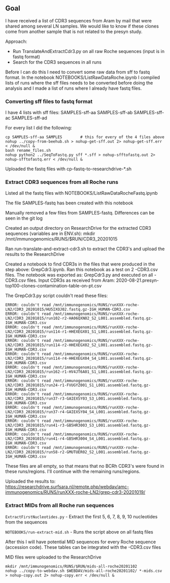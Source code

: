 ## Goal

I have received a list of CDR3 sequences from Aram by mail that were shared among several LN samples. We would like to know if these clones come from another sample that is not related to the presyn study.

Approach:

* Run TranslateAndExtractCdr3.py on all raw Roche sequences (input is in fastq format)
* Search for the CDR3 sequences in all runs

Before I can do this I need to convert some raw data from sff to fastq format. In the notebook NOTEBOOKS/ListRawDataRoche.ipynb I compiled lists of runs where the sff files needs to be converted before doing the analysis and I made a list of runs where I already have fastq files.

### Converting sff files to fastq format

I have 4 lists with sff files: SAMPLES-sff-aa SAMPLES-sff-ab SAMPLES-sff-ac SAMPLES-sff-ad

For every list I did the following:

```
cp SAMPLES-sff-aa SAMPLES        # this for every of the 4 files above
nohup ../copy-from-beehub.sh > nohup-get-sff.out 2> nohup-get-sff.err < /dev/null &
bash rename_files.sh
nohup python2 ../SeqToFastq.py sff *.sff > nohup-sfftofastq.out 2> nohup-sfftofastq.err < /dev/null &
```

Uploaded the fastq files with cp-fastq-to-researchdrive-*.sh

### Extract CDR3 sequences from all Roche runs

Listed all the fastq files with NOTEBOOKS/ListRawDataRocheFastq.ipynb

The file SAMPLES-fastq has been created with this notebook

Manually removed a few files from SAMPLES-fastq. Differences can be seen in the git log

Created an output directory on ResearchDrive for the extracted CDR3 sequences (variables are in ENV.sh):
mkdir /mnt/immunogenomics/RUNS/$RUN/CDR3_20201015

Ran run-translate-and-extract-cdr3.sh to extract the CDR3's and upload the results to the ResearchDrive

Created a notebook to find CDR3s in the files that were produced in the step above: GrepCdr3.ipynb.
Ran this notebook as a test on 2 -CDR3.csv files.
The notebook was exported as: GrepCdr3.py and executed on all -CDR3.csv files.
Input CDR3s as received from Aram: 2020-08-21.presyn-top100-clones-contamination-table-on-pt.csv

The GrepCdr3.py script couldn't read these files:

```
ERROR: couldn't read /mnt/immunogenomics/RUNS/runXXX-roche-LN2/CDR3_20201015/HU5IXOJ02.fastq.gz-IGH_HUMAN-CDR3.csv
ERROR: couldn't read /mnt/immunogenomics/RUNS/runXXX-roche-LN2/CDR3_20201015/run102-r2-HA06QXN02_S2_L001.assembled.fastq.gz-IGH_HUMAN-CDR3.csv
ERROR: couldn't read /mnt/immunogenomics/RUNS/runXXX-roche-LN2/CDR3_20201015/run114-r1-HHEXEGX01_S1_L001.assembled.fastq.gz-IGH_HUMAN-CDR3.csv
ERROR: couldn't read /mnt/immunogenomics/RUNS/runXXX-roche-LN2/CDR3_20201015/run114-r2-HHEXEGX02_S2_L001.assembled.fastq.gz-IGH_HUMAN-CDR3.csv
ERROR: couldn't read /mnt/immunogenomics/RUNS/runXXX-roche-LN2/CDR3_20201015/run114-r4-HHEXEGX04_S4_L001.assembled.fastq.gz-IGH_HUMAN-CDR3.csv
ERROR: couldn't read /mnt/immunogenomics/RUNS/runXXX-roche-LN2/CDR3_20201015/run162-r1-HV4JT6A01_S1_L001.assembled.fastq.gz-IGH_HUMAN-CDR3.csv
ERROR: couldn't read /mnt/immunogenomics/RUNS/runXXX-roche-LN2/CDR3_20201015/run24-r1-FVUGYZ001_S1_L001.assembled.fastq.gz-IGH_HUMAN-CDR3.csv
ERROR: couldn't read /mnt/immunogenomics/RUNS/runXXX-roche-LN2/CDR3_20201015/run37-r3-GAIEXSY03_S3_L001.assembled.fastq.gz-IGH_HUMAN-CDR3.csv
ERROR: couldn't read /mnt/immunogenomics/RUNS/runXXX-roche-LN2/CDR3_20201015/run37-r4-GAIEXSY04_S4_L001.assembled.fastq.gz-IGH_HUMAN-CDR3.csv
ERROR: couldn't read /mnt/immunogenomics/RUNS/runXXX-roche-LN2/CDR3_20201015/run41-r3-GB5HR3003_S3_L001.assembled.fastq.gz-IGH_HUMAN-CDR3.csv
ERROR: couldn't read /mnt/immunogenomics/RUNS/runXXX-roche-LN2/CDR3_20201015/run41-r4-GB5HR3004_S4_L001.assembled.fastq.gz-IGH_HUMAN-CDR3.csv
ERROR: couldn't read /mnt/immunogenomics/RUNS/runXXX-roche-LN2/CDR3_20201015/run58-r2-GMUTUER02_S2_L001.assembled.fastq.gz-IGH_HUMAN-CDR3.csv
```

These files are all empty, so that means that no BCRh CDR3's were found in these runs/regions. I'll continue with the remaining runs/regions.

Uploaded the results to: https://researchdrive.surfsara.nl/remote.php/webdav/amc-immunogenomics/RUNS/runXXX-roche-LN2/grep-cdr3-20201019/

### Extract MIDs from all Roche run sequences

``ExtractFirstNucleotides.py`` - Extract the first 5, 6, 7, 8, 9, 10 nucleotides from the sequences

``NOTEBOOKS/run-extract-mid.sh`` - Runs the script above on all fastq files

After this I will have potential MID sequences for every Roche sequence (accession code). These tables can be integrated with the -CDR3.csv files

MID files were uploaded to the ResearchDrive

```
mkdir /mnt/immunogenomics/RUNS/$RUN/mids-all-roche20201102
nohup ../copy-to-webdav.sh $WEBDAV/mids-all-roche20201102/ *-mids.csv > nohup-copy.out 2> nohup-copy.err < /dev/null &
```

